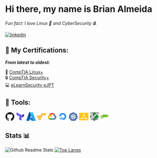 
# Hi there, my name is Brian Almeida 
*Fun fact: I love Linux 🐧 and CyberSecurity :lock:.* 

 [<img src="https://img.shields.io/badge/visit%20my%20Linkedin-0A66C2?style=for-the-badge&logo=linkedin&logoColor=white" alt="linkedin" />](https://www.linkedin.com/in/brian-a-13718a151)

## 📖 My Certifications:       
***From latest to oldest:***

:penguin: [CompTIA Linux+](https://www.credly.com/badges/42a4174d-5650-41c2-9f94-44111ef69f3b/public_url)<br>
:lock: [CompTIA Security+](https://www.credly.com/badges/6f39c92c-4f34-40b1-baa8-8945647e7dda?source=linked_in_profile)<br>
:computer: [eLearnSecurity eJPT](https://elearnsecurity.com/verify-certificate/?c=8ac3a05d-67d5-4a41-b0f5-3f0d3d5e90c6) 


## 🔧 Tools:
<div id="badges">
<img src="https://github.com/devicons/devicon/blob/v2.15.1/icons/github/github-original.svg" width="30" height="30"/>
<img src="https://github.com/devicons/devicon/blob/v2.15.1/icons/terraform/terraform-original.svg" width="30" height="30"/>
<img src="https://github.com/devicons/devicon/blob/v2.15.1/icons/azure/azure-original.svg" width="30" height="30"/> 
<img src="https://github.com/devicons/devicon/blob/v2.15.1/icons/amazonwebservices/amazonwebservices-original.svg" width="30" height="30"/> 
<img src="https://github.com/devicons/devicon/blob/v2.15.1/icons/googlecloud/googlecloud-original.svg"width="30" height="30"/> 
<img src="https://github.com/devicons/devicon/blob/v2.15.1/icons/digitalocean/digitalocean-original.svg" width="30" height="30"/> 
<img src="https://github.com/devicons/devicon/blob/v2.15.1/icons/kubernetes/kubernetes-plain.svg" width="30" height="30"/>
<img src="https://github.com/devicons/devicon/blob/v2.15.1/icons/k3s/k3s-original.svg" width="30" height="30"/>
<img src="https://github.com/devicons/devicon/blob/v2.15.1/icons/vim/vim-original.svg" width="30" height="30"/> 
<img src="https://github.com/devicons/devicon/blob/v2.15.1/icons/opensuse/opensuse-original.svg" width="30" height="30"/> 
</div>


## Stats 📊
![Github Readme Stats](https://github-readme-stats-brianalmeida.vercel.app/api?username=Brianalmeida&show_icons=true&theme=tokyonight)
[![Top Langs](https://github-readme-stats-brianalmeida.vercel.app/api/top-langs/?username=Brianalmeida&hide_progress=true&theme=tokyonight)](https://github.com/Brianalmeida/github-readme-stats)

